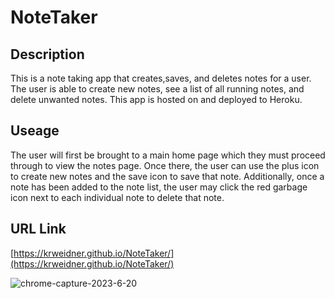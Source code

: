 # NoteTaker

## Description
This is a note taking app that creates,saves, and deletes notes for a user. The user is able to create new notes, see a list of all running notes, and delete unwanted notes. This app is hosted on and deployed to Heroku.

## Useage
The user will first be brought to a main home page which they must proceed through to view the notes page. Once there, the user can use the plus icon to create new notes and the save icon to save that note. Additionally, once a note has been added to the note list, the user may click the red garbage icon next to each individual note to delete that note.

## URL Link
[https://krweidner.github.io/NoteTaker/](https://krweidner.github.io/NoteTaker/)

![chrome-capture-2023-6-20](https://github.com/KRWeidner/NoteTaker/assets/42842725/5029b7eb-9dfa-42d6-a024-c3923d2c27ad)
